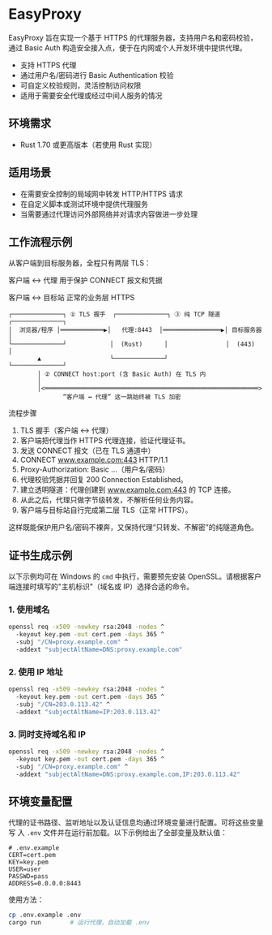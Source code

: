 # EasyProxy

EasyProxy 旨在实现一个基于 HTTPS 的代理服务器，支持用户名和密码校验，通过 Basic Auth 构造安全接入点，便于在内网或个人开发环境中提供代理。
- 支持 HTTPS 代理
- 通过用户名/密码进行 Basic Authentication 校验
- 可自定义校验规则，灵活控制访问权限
- 适用于需要安全代理或经过中间人服务的情况

## 环境需求

- Rust 1.70 或更高版本（若使用 Rust 实现）

## 适用场景

- 在需要安全控制的局域网中转发 HTTP/HTTPS 请求
- 在自定义脚本或测试环境中提供代理服务
- 当需要通过代理访问外部网络并对请求内容做进一步处理

## 工作流程示例

从客户端到目标服务器，全程只有两层 TLS：

客户端 ↔ 代理 用于保护 CONNECT 报文和凭据

客户端 ↔ 目标站 正常的业务层 HTTPS

```
┌──────────────┐ ① TLS 握手  ┌──────────────┐ ③ 纯 TCP 隧道 ┌──────────────┐
│  浏览器/程序 │════════════▶│   代理:8443  │════════════════▶│ 目标服务器  │
└──────────────┘            │  (Rust)      │                │  (443)      │
        ▲                   └──────────────┘                └──────────────┘
        │ ② CONNECT host:port (含 Basic Auth) 在 TLS 内
        │
        │<═══════════════════════════════════════════════════════════>
               “客户端 ↔ 代理” 这一跳始终被 TLS 加密
```

流程步骤

1. TLS 握手（客户端 ↔ 代理）
2. 客户端把代理当作 HTTPS 代理连接，验证代理证书。
3. 发送 CONNECT 报文（已在 TLS 通道中）
4. CONNECT www.example.com:443 HTTP/1.1
5. Proxy-Authorization: Basic …（用户名/密码）
6. 代理校验凭据并回复 200 Connection Established。
7. 建立透明隧道：代理创建到 www.example.com:443 的 TCP 连接。
8. 从此之后，代理只做字节级转发，不解析任何业务内容。
9. 客户端与目标站自行完成第二层 TLS（正常 HTTPS）。

这样既能保护用户名/密码不裸奔，又保持代理“只转发、不解密”的纯隧道角色。

## 证书生成示例

以下示例均可在 Windows 的 `cmd` 中执行，需要预先安装 OpenSSL。请根据客户端连接时填写的"主机标识"（域名或 IP）选择合适的命令。

### 1. 使用域名

```cmd
openssl req -x509 -newkey rsa:2048 -nodes ^
  -keyout key.pem -out cert.pem -days 365 ^
  -subj "/CN=proxy.example.com" ^
  -addext "subjectAltName=DNS:proxy.example.com"
```

### 2. 使用 IP 地址

```cmd
openssl req -x509 -newkey rsa:2048 -nodes ^
  -keyout key.pem -out cert.pem -days 365 ^
  -subj "/CN=203.0.113.42" ^
  -addext "subjectAltName=IP:203.0.113.42"
```

### 3. 同时支持域名和 IP

```cmd
openssl req -x509 -newkey rsa:2048 -nodes ^
  -keyout key.pem -out cert.pem -days 365 ^
  -subj "/CN=proxy.example.com" ^
  -addext "subjectAltName=DNS:proxy.example.com,IP:203.0.113.42"
```

## 环境变量配置

代理的证书路径、监听地址以及认证信息均通过环境变量进行配置。可将这些变量写
入 `.env` 文件并在运行前加载。以下示例给出了全部变量及默认值：

```dotenv
# .env.example
CERT=cert.pem
KEY=key.pem
USER=user
PASSWD=pass
ADDRESS=0.0.0.0:8443
```

使用方法：

```bash
cp .env.example .env
cargo run        # 运行代理，自动加载 .env
```
